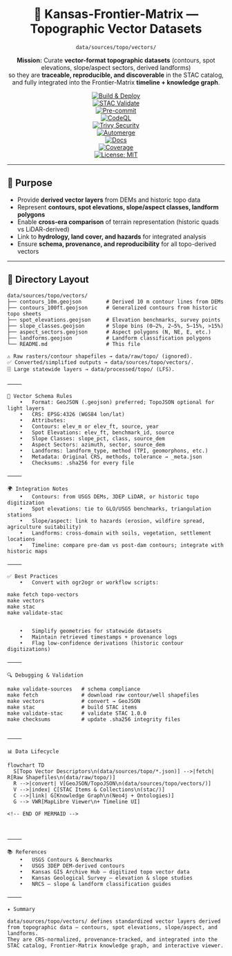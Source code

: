 <div align="center">

# 🧩 Kansas-Frontier-Matrix — Topographic Vector Datasets  
`data/sources/topo/vectors/`

**Mission:** Curate **vector-format topographic datasets** (contours, spot elevations, slope/aspect sectors, derived landforms)  
so they are **traceable, reproducible, and discoverable** in the STAC catalog,  
and fully integrated into the Frontier-Matrix **timeline + knowledge graph**.  

[![Build & Deploy](https://github.com/bartytime4life/Kansas-Frontier-Matrix/actions/workflows/site.yml/badge.svg)](../../../../.github/workflows/site.yml)  
[![STAC Validate](https://github.com/bartytime4life/Kansas-Frontier-Matrix/actions/workflows/stac-validate.yml/badge.svg)](../../../../.github/workflows/stac-validate.yml)  
[![Pre-commit](https://github.com/bartytime4life/Kansas-Frontier-Matrix/actions/workflows/pre-commit.yml/badge.svg)](../../../../.pre-commit-config.yaml)  
[![CodeQL](https://github.com/bartytime4life/Kansas-Frontier-Matrix/actions/workflows/codeql.yml/badge.svg)](../../../../.github/workflows/codeql.yml)  
[![Trivy Security](https://github.com/bartytime4life/Kansas-Frontier-Matrix/actions/workflows/trivy.yml/badge.svg)](../../../../.github/workflows/trivy.yml)  
[![Automerge](https://github.com/bartytime4life/Kansas-Frontier-Matrix/actions/workflows/automerge.yml/badge.svg)](../../../../.github/workflows/automerge.yml)  
[![Docs](https://github.com/bartytime4life/Kansas-Frontier-Matrix/actions/workflows/docs.yml/badge.svg)](../../../../.github/workflows/docs.yml)  
[![Coverage](https://img.shields.io/codecov/c/github/bartytime4life/Kansas-Frontier-Matrix)](https://app.codecov.io/gh/bartytime4life/Kansas-Frontier-Matrix)  
[![License: MIT](https://img.shields.io/badge/License-MIT-green.svg)](../../../../LICENSE)  

</div>

---

## 🎯 Purpose

- Provide **derived vector layers** from DEMs and historic topo data  
- Represent **contours, spot elevations, slope/aspect classes, landform polygons**  
- Enable **cross-era comparison** of terrain representation (historic quads vs LiDAR-derived)  
- Link to **hydrology, land cover, and hazards** for integrated analysis  
- Ensure **schema, provenance, and reproducibility** for all topo-derived vectors  

---

## 📂 Directory Layout

```text
data/sources/topo/vectors/
├── contours_10m.geojson        # Derived 10 m contour lines from DEMs
├── contours_100ft.geojson      # Generalized contours from historic topo sheets
├── spot_elevations.geojson     # Elevation benchmarks, survey points
├── slope_classes.geojson       # Slope bins (0–2%, 2–5%, 5–15%, >15%)
├── aspect_sectors.geojson      # Aspect polygons (N, NE, E, etc.)
├── landforms.geojson           # Landform classification polygons
└── README.md                   # This file

⚠️ Raw rasters/contour shapefiles → data/raw/topo/ (ignored).
✅ Converted/simplified outputs → data/sources/topo/vectors/.
🗄️ Large statewide layers → data/processed/topo/ (LFS).

⸻

🧭 Vector Schema Rules
	•	Format: GeoJSON (.geojson) preferred; TopoJSON optional for light layers
	•	CRS: EPSG:4326 (WGS84 lon/lat)
	•	Attributes:
	•	Contours: elev_m or elev_ft, source, year
	•	Spot Elevations: elev_ft, benchmark_id, source
	•	Slope Classes: slope_pct, class, source_dem
	•	Aspect Sectors: azimuth, sector, source_dem
	•	Landforms: landform_type, method (TPI, geomorphons, etc.)
	•	Metadata: Original CRS, methods, tolerance → _meta.json
	•	Checksums: .sha256 for every file

⸻

🌍 Integration Notes
	•	Contours: from USGS DEMs, 3DEP LiDAR, or historic topo digitization
	•	Spot elevations: tie to GLO/USGS benchmarks, triangulation stations
	•	Slope/aspect: link to hazards (erosion, wildfire spread, agriculture suitability)
	•	Landforms: cross-domain with soils, vegetation, settlement locations
	•	Timeline: compare pre-dam vs post-dam contours; integrate with historic maps

⸻

✅ Best Practices
	•	Convert with ogr2ogr or workflow scripts:

make fetch topo-vectors
make vectors
make stac
make validate-stac


	•	Simplify geometries for statewide datasets
	•	Maintain retrieved timestamps + provenance logs
	•	Flag low-confidence derivations (historic contour digitizations)

⸻

🔍 Debugging & Validation

make validate-sources   # schema compliance
make fetch              # download raw contour/well shapefiles
make vectors            # convert → GeoJSON
make stac               # build STAC items
make validate-stac      # validate STAC 1.0.0
make checksums          # update .sha256 integrity files


⸻

📊 Data Lifecycle

flowchart TD
  S[Topo Vector Descriptors\n(data/sources/topo/*.json)] -->|fetch| R[Raw Shapefiles\n(data/raw/topo/)]
  R -->|convert| V[GeoJSON/TopoJSON\n(data/sources/topo/vectors/)]
  V -->|index| C[STAC Items & Collections\n(stac/)]
  C -->|link| G[Knowledge Graph\n(Neo4j + Ontologies)]
  G --> VWR[MapLibre Viewer\n+ Timeline UI]

<!-- END OF MERMAID -->



⸻

📚 References
	•	USGS Contours & Benchmarks
	•	USGS 3DEP DEM-derived contours
	•	Kansas GIS Archive Hub — digitized topo vector data
	•	Kansas Geological Survey — elevation & slope studies
	•	NRCS — slope & landform classification guides

⸻

✦ Summary

data/sources/topo/vectors/ defines standardized vector layers derived from topographic data — contours, spot elevations, slope/aspect, and landforms.
They are CRS-normalized, provenance-tracked, and integrated into the STAC catalog, Frontier-Matrix knowledge graph, and interactive viewer.